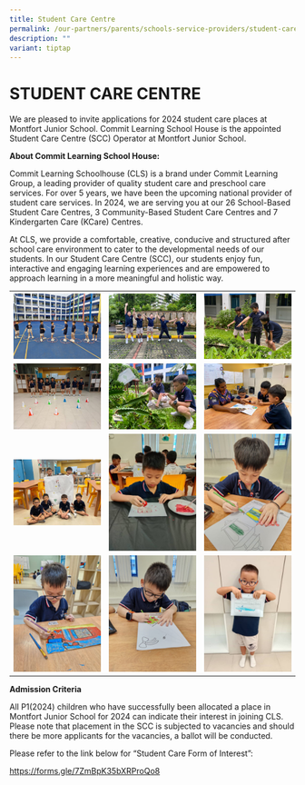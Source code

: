 ```yaml
---
title: Student Care Centre
permalink: /our-partners/parents/schools-service-providers/student-care-centre/
description: ""
variant: tiptap
---
```

<h1><strong>STUDENT CARE CENTRE</strong></h1>
<p>We are pleased to invite applications for 2024 student care places at
Montfort Junior School. Commit Learning School House is the appointed Student
Care Centre (SCC) Operator at Montfort Junior School.</p>
<p><strong>About Commit Learning School House:</strong>
</p>
<p>Commit Learning Schoolhouse (CLS) is a brand under Commit Learning Group,
a leading provider of quality student care and preschool care services.
For over 5 years, we have been the upcoming national provider of student
care services. In 2024, we are serving you at our 26 School-Based Student
Care Centres, 3 Community-Based Student Care Centres and 7 Kindergarten
Care (KCare) Centres.</p>
<p>At CLS, we provide a comfortable, creative, conducive and structured after
school care environment to cater to the developmental needs of our students.
In our Student Care Centre (SCC), our students enjoy fun, interactive and
engaging learning experiences and are empowered to approach learning in
a more meaningful and holistic way.</p>
<table style="minWidth: 75px">
<colgroup>
<col>
<col>
<col>
</colgroup>
<tbody>
<tr>
<th rowspan="1" colspan="1">
<div class="isomer-image-wrapper">
<img style="width: 100%" height="auto" width="100%" alt="" src="/images/School Service Providers/Student Care Centre/CLS_MJS__8_.jpg">
</div>
</th>
<th rowspan="1" colspan="1">
<div class="isomer-image-wrapper">
<img style="width: 100%" height="auto" width="100%" alt="" src="/images/School Service Providers/Student Care Centre/CLS_MJS__2_.jpg">
</div>
</th>
<th rowspan="1" colspan="1">
<div class="isomer-image-wrapper">
<img style="width: 100%" height="auto" width="100%" alt="" src="/images/School Service Providers/Student Care Centre/CLS_MJS__3_.jpg">
</div>
</th>
</tr>
<tr>
<td rowspan="1" colspan="1">
<div class="isomer-image-wrapper">
<img style="width: 100%" height="auto" width="100%" alt="" src="/images/School Service Providers/Student Care Centre/CLS_MJS__4_.jpg">
</div>
</td>
<td rowspan="1" colspan="1">
<div class="isomer-image-wrapper">
<img style="width: 100%" height="auto" width="100%" alt="" src="/images/School Service Providers/Student Care Centre/CLS_MJS__5_.jpg">
</div>
</td>
<td rowspan="1" colspan="1">
<div class="isomer-image-wrapper">
<img style="width: 100%" height="auto" width="100%" alt="" src="/images/School Service Providers/Student Care Centre/CLS_MJS__1_.jpg">
</div>
</td>
</tr>
<tr>
<td rowspan="1" colspan="1">
<div class="isomer-image-wrapper">
<img style="width: 100%" height="auto" width="100%" alt="" src="/images/School Service Providers/Student Care Centre/CLS_MJS__10_.jpg">
</div>
</td>
<td rowspan="1" colspan="1">
<div class="isomer-image-wrapper">
<img style="width: 100%" height="auto" width="100%" alt="" src="/images/School Service Providers/Student Care Centre/CLS_MJS__9_.jpg">
</div>
</td>
<td rowspan="1" colspan="1">
<div class="isomer-image-wrapper">
<img style="width: 100%" height="auto" width="100%" alt="" src="/images/School Service Providers/Student Care Centre/CLS_MJS__11_.jpg">
</div>
</td>
</tr>
<tr>
<td rowspan="1" colspan="1">
<div class="isomer-image-wrapper">
<img style="width: 100%" height="auto" width="100%" alt="" src="/images/School Service Providers/Student Care Centre/CLS_MJS__12_.jpg">
</div>
</td>
<td rowspan="1" colspan="1">
<div class="isomer-image-wrapper">
<img style="width: 100%" height="auto" width="100%" alt="" src="/images/School Service Providers/Student Care Centre/CLS_MJS__6_.jpg">
</div>
</td>
<td rowspan="1" colspan="1">
<div class="isomer-image-wrapper">
<img style="width: 100%" height="auto" width="100%" alt="" src="/images/School Service Providers/Student Care Centre/CLS_MJS__7_.jpg">
</div>
</td>
</tr>
</tbody>
</table>
<p></p>
<p></p>
<p><strong>Admission Criteria</strong>
</p>
<p>All P1(2024) children who have successfully been allocated a place in
Montfort Junior School for 2024 can indicate their interest in joining
CLS. Please note that placement in the SCC is subjected to vacancies and
should there be more applicants for the vacancies, a ballot will be conducted.</p>
<p>Please refer to the link below for “Student Care Form of Interest”:</p>
<p><a href="https://forms.gle/7ZmBpK35bXRProQo8" rel="noopener noreferrer nofollow" target="_blank">https://forms.gle/7ZmBpK35bXRProQo8</a>
</p>